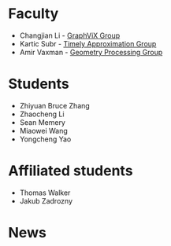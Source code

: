 
# Faculty
* Changjian Li - [GraphViX Group](https://enigma-li.github.io/)
* Kartic Subr - [Timely Approximation Group](https://homepages.inf.ed.ac.uk/ksubr/) 
* Amir Vaxman - [Geometry Processing Group](https://avaxman.github.io/)

# Students
* Zhiyuan Bruce Zhang
* Zhaocheng Li
* Sean Memery
* Miaowei Wang
* Yongcheng Yao

# Affiliated students
* Thomas Walker
* Jakub Zadrozny


# News

